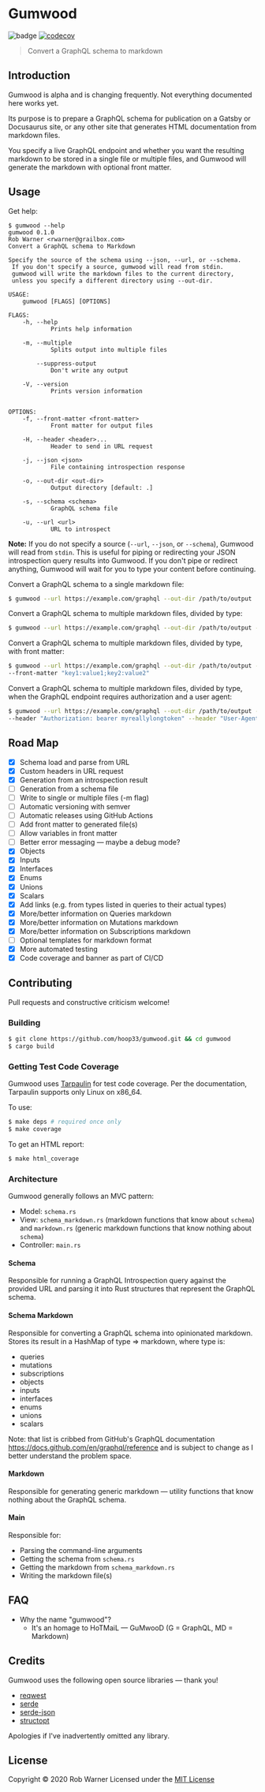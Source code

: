 # Gumwood

![badge](https://github.com/hoop33/gumwood/workflows/Rust/badge.svg)
[![codecov](https://codecov.io/gh/hoop33/gumwood/branch/master/graph/badge.svg)](https://codecov.io/gh/hoop33/gumwood)

> Convert a GraphQL schema to markdown

## Introduction

Gumwood is alpha and is changing frequently. Not everything documented here works yet.

Its purpose is to prepare a GraphQL schema for publication on a Gatsby or Docusaurus site, or any other site that generates HTML documentation from markdown files.

You specify a live GraphQL endpoint and whether you want the resulting markdown to be stored in a single file or multiple files, and Gumwood will generate the markdown with optional front matter.

## Usage

Get help:

```
$ gumwood --help
gumwood 0.1.0
Rob Warner <rwarner@grailbox.com>
Convert a GraphQL schema to Markdown

Specify the source of the schema using --json, --url, or --schema.
 If you don't specify a source, gumwood will read from stdin.
 gumwood will write the markdown files to the current directory,
 unless you specify a different directory using --out-dir.

USAGE:
    gumwood [FLAGS] [OPTIONS]

FLAGS:
    -h, --help               
            Prints help information

    -m, --multiple           
            Splits output into multiple files

        --suppress-output    
            Don't write any output

    -V, --version            
            Prints version information


OPTIONS:
    -f, --front-matter <front-matter>    
            Front matter for output files

    -H, --header <header>...             
            Header to send in URL request

    -j, --json <json>                    
            File containing introspection response

    -o, --out-dir <out-dir>              
            Output directory [default: .]

    -s, --schema <schema>                
            GraphQL schema file

    -u, --url <url>                      
            URL to introspect
```

**Note:** If you do not specify a source (`--url`, `--json`, or `--schema`), Gumwood will read from `stdin`. This is useful for piping or redirecting your JSON introspection query results into Gumwood. If you don't pipe or redirect anything, Gumwood will wait for you to type your content before continuing.

Convert a GraphQL schema to a single markdown file:

```sh
$ gumwood --url https://example.com/graphql --out-dir /path/to/output
```

Convert a GraphQL schema to multiple markdown files, divided by type:

```sh
$ gumwood --url https://example.com/graphql --out-dir /path/to/output --multiple
```

Convert a GraphQL schema to multiple markdown files, divided by type, with front matter:

```sh
$ gumwood --url https://example.com/graphql --out-dir /path/to/output --multiple \
--front-matter "key1:value1;key2:value2"
```

Convert a GraphQL schema to multiple markdown files, divided by type, when the GraphQL endpoint requires authorization and a user agent:

```sh
$ gumwood --url https://example.com/graphql --out-dir /path/to/output --multiple \
--header "Authorization: bearer myreallylongtoken" --header "User-Agent: gumwood"
```

## Road Map

- [x] Schema load and parse from URL
- [x] Custom headers in URL request
- [x] Generation from an introspection result
- [ ] Generation from a schema file
- [ ] Write to single or multiple files (-m flag)
- [ ] Automatic versioning with semver
- [ ] Automatic releases using GitHub Actions
- [ ] Add front matter to generated file(s)
- [ ] Allow variables in front matter
- [ ] Better error messaging &mdash; maybe a debug mode?
- [x] Objects
- [x] Inputs
- [x] Interfaces
- [x] Enums
- [x] Unions
- [x] Scalars
- [x] Add links (e.g. from types listed in queries to their actual types)
- [x] More/better information on Queries markdown
- [x] More/better information on Mutations markdown
- [x] More/better information on Subscriptions markdown
- [ ] Optional templates for markdown format
- [x] More automated testing
- [x] Code coverage and banner as part of CI/CD

## Contributing

Pull requests and constructive criticism welcome!

### Building

```sh
$ git clone https://github.com/hoop33/gumwood.git && cd gumwood
$ cargo build
```

### Getting Test Code Coverage

Gumwood uses [Tarpaulin](https://github.com/xd009642/tarpaulin) for test code coverage. Per the documentation, Tarpaulin supports only Linux on x86_64.

To use:

```sh
$ make deps # required once only
$ make coverage
```

To get an HTML report:

```sh
$ make html_coverage
```

### Architecture

Gumwood generally follows an MVC pattern:

* Model: `schema.rs`
* View: `schema_markdown.rs` (markdown functions that know about `schema`) and `markdown.rs` (generic markdown functions that know nothing about `schema`)
* Controller: `main.rs`

#### Schema

Responsible for running a GraphQL Introspection query against the provided URL and parsing it into Rust structures that represent the GraphQL schema.

#### Schema Markdown

Responsible for converting a GraphQL schema into opinionated markdown. Stores its result in a HashMap of type => markdown, where type is:

* queries
* mutations
* subscriptions
* objects
* inputs
* interfaces
* enums
* unions
* scalars

Note: that list is cribbed from GitHub's GraphQL documentation <https://docs.github.com/en/graphql/reference> and is subject to change as I better understand the problem space.

#### Markdown

Responsible for generating generic markdown &mdash; utility functions that know nothing about the GraphQL schema.

#### Main

Responsible for:

* Parsing the command-line arguments
* Getting the schema from `schema.rs`
* Getting the markdown from `schema_markdown.rs`
* Writing the markdown file(s)

## FAQ

* Why the name "gumwood"?
    * It's an homage to HoTMaiL &mdash; GuMwooD (G = GraphQL, MD = Markdown)

## Credits

Gumwood uses the following open source libraries &mdash; thank you!

* [reqwest](https://crates.io/crates/reqwest)
* [serde](https://crates.io/crates/serde)
* [serde-json](https://crates.io/crates/serde_json)
* [structopt](https://crates.io/crates/structopt)

Apologies if I've inadvertently omitted any library.

## License

Copyright &copy; 2020 Rob Warner
Licensed under the [MIT License](https://hoop33.mit-license.org/)

